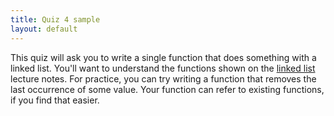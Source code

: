 ```yaml
---
title: Quiz 4 sample
layout: default
---
```


This quiz will ask you to write a single function that does something
with a linked list. You'll want to understand the functions shown on
the [linked list](/cse230/lecture/linked-lists.html) lecture notes. For
practice, you can try writing a function that removes the last
occurrence of some value. Your function can refer to existing
functions, if you find that easier.
